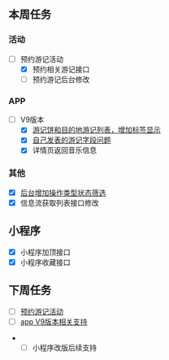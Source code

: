 ## 本周任务

### 活动
- [ ] 预约游记活动
	- [x] 预约相关游记接口
	- [ ] 预约游记后台修改

### APP
- [ ] V9版本
	- [x] [游记饼和目的地游记列表，增加标签显示](https://jira.mafengwo.cn/browse/MFWAPPIOS-4604)
	- [x] [自己发表的游记字段问题](https://jira.mafengwo.cn/browse/MFWAPPIOS-5053)
	- [x] 详情页返回音乐信息

### 其他
- [x] [后台增加操作类型状态筛选](https://jira.mafengwo.cn/browse/COMMUNITY-1728)
- [x] 信息流获取列表接口修改

## 小程序
- [x] 小程序加顶接口
- [x] 小程序收藏接口

## 下周任务

- [ ] [预约游记活动](https://wiki.mafengwo.cn/pages/viewpage.action?pageId=14007480)
- [ ] [app V9版本相关支持](https://jira.mafengwo.cn/browse/COMMUNITY-1723)
- - [ ] 小程序改版后续支持